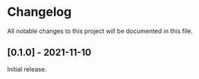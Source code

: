 # Changelog
All notable changes to this project will be documented in this file.

## [0.1.0] - 2021-11-10

Initial release.

